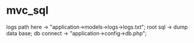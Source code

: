 # mvc_sql
logs path here -> "application->models->logs->logs.txt";
root sql -> dump data base;
db connect -> "application->config->db.php";
